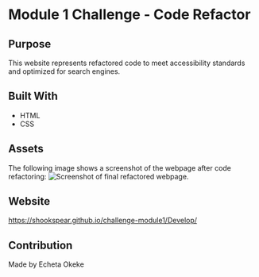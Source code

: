 # Module 1 Challenge - Code Refactor

## Purpose
This website represents refactored code to meet accessibility standards and optimized for search engines.

## Built With
* HTML
* CSS

## Assets
The following image shows a screenshot of the webpage after code refactoring:
![Screenshot of final refactored webpage.](./assets/images/resources-screenshot.png)

## Website
https://shookspear.github.io/challenge-module1/Develop/

## Contribution
Made by Echeta Okeke
